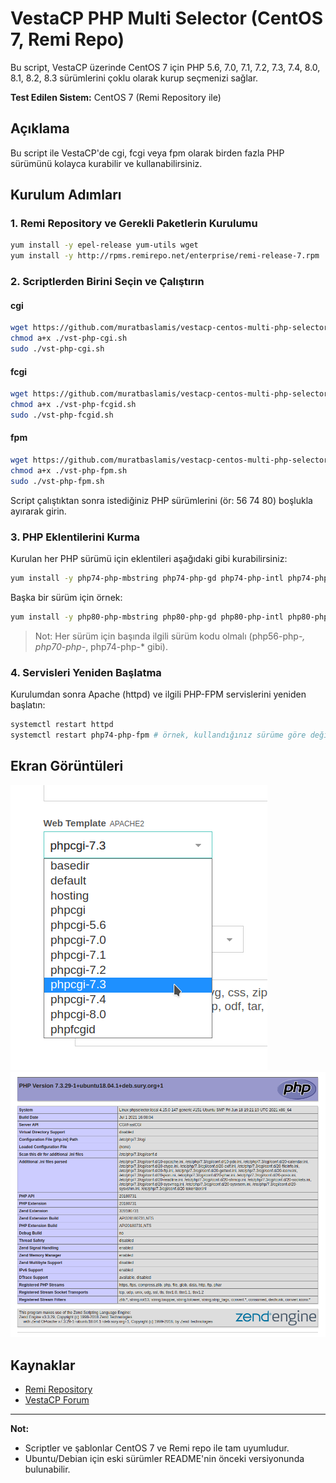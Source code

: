 # VestaCP PHP Multi Selector (CentOS 7, Remi Repo)

Bu script, VestaCP üzerinde CentOS 7 için PHP 5.6, 7.0, 7.1, 7.2, 7.3, 7.4, 8.0, 8.1, 8.2, 8.3 sürümlerini çoklu olarak kurup seçmenizi sağlar.

**Test Edilen Sistem:** CentOS 7 (Remi Repository ile)

## Açıklama
Bu script ile VestaCP'de cgi, fcgi veya fpm olarak birden fazla PHP sürümünü kolayca kurabilir ve kullanabilirsiniz.

## Kurulum Adımları

### 1. Remi Repository ve Gerekli Paketlerin Kurulumu
```bash
yum install -y epel-release yum-utils wget
yum install -y http://rpms.remirepo.net/enterprise/remi-release-7.rpm
```

### 2. Scriptlerden Birini Seçin ve Çalıştırın

#### cgi
```bash
wget https://github.com/muratbaslamis/vestacp-centos-multi-php-selector/vst-php-cgi.sh
chmod a+x ./vst-php-cgi.sh
sudo ./vst-php-cgi.sh
```

#### fcgi
```bash
wget https://github.com/muratbaslamis/vestacp-centos-multi-php-selector/vst-php-fcgid.sh
chmod a+x ./vst-php-fcgid.sh
sudo ./vst-php-fcgid.sh
```

#### fpm
```bash
wget https://github.com/muratbaslamis/vestacp-centos-multi-php-selector/vst-php-fpm.sh
chmod a+x ./vst-php-fpm.sh
sudo ./vst-php-fpm.sh
```

Script çalıştıktan sonra istediğiniz PHP sürümlerini (ör: 56 74 80) boşlukla ayırarak girin.

### 3. PHP Eklentilerini Kurma
Kurulan her PHP sürümü için eklentileri aşağıdaki gibi kurabilirsiniz:

```bash
yum install -y php74-php-mbstring php74-php-gd php74-php-intl php74-php-mysqlnd php74-php-xml php74-php-opcache
```

Başka bir sürüm için örnek:
```bash
yum install -y php80-php-mbstring php80-php-gd php80-php-intl php80-php-mysqlnd php80-php-xml php80-php-opcache
```

> Not: Her sürüm için başında ilgili sürüm kodu olmalı (php56-php-*, php70-php-*, php74-php-* gibi).

### 4. Servisleri Yeniden Başlatma
Kurulumdan sonra Apache (httpd) ve ilgili PHP-FPM servislerini yeniden başlatın:
```bash
systemctl restart httpd
systemctl restart php74-php-fpm # örnek, kullandığınız sürüme göre değiştirin
```

## Ekran Görüntüleri
![1](/screenshot/php_version.png)
![2](/screenshot/php.png)

## Kaynaklar
- [Remi Repository](https://rpms.remirepo.net/)
- [VestaCP Forum](https://forum.vestacp.com/viewtopic.php?f=41&t=20571)

---

**Not:**
- Scriptler ve şablonlar CentOS 7 ve Remi repo ile tam uyumludur.
- Ubuntu/Debian için eski sürümler README'nin önceki versiyonunda bulunabilir.
